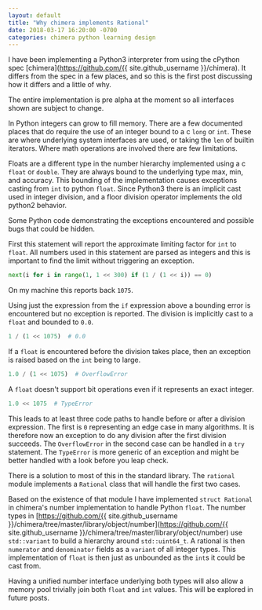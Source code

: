 ```yaml
---
layout: default
title: "Why chimera implements Rational"
date: 2018-03-17 16:20:00 -0700
categories: chimera python learning design
---
```


I have been implementing a Python3 interpreter from using the cPython spec [chimera](https://github.com/{{ site.github_username }}/chimera). It differs from the spec in a few places, and so this is the first post discussing how it differs and a little of why.

The entire implementation is pre alpha at the moment so all interfaces shown are subject to change.

In Python integers can grow to fill memory. There are a few documented places that do require the use of an integer bound to a c `long` or `int`. These are where underlying system interfaces are used, or taking the `len` of builtin iterators. Where math operations are involved there are few limitations.

Floats are a different type in the number hierarchy implemented using a c `float` or `double`. They are always bound to the underlying type max, min, and accuracy. This bounding of the implementation causes exceptions casting from `int` to python `float`. Since Python3 there is an implicit cast used in integer division, and a floor division operator implements the old python2 behavior.

Some Python code demonstrating the exceptions encountered and possible bugs that could be hidden.

First this statement will report the approximate limiting factor for `int` to `float`. All numbers used in this statement are parsed as integers and this is important to find the limit without triggering an exception.
```py
next(i for i in range(1, 1 << 300) if (1 / (1 << i)) == 0)
```

On my machine this reports back `1075`.

Using just the expression from the `if` expression above a bounding error is encountered but no exception is reported. The division is implicitly cast to a `float` and bounded to `0.0`.
```py
1 / (1 << 1075)  # 0.0
```

If a `float` is encountered before the division takes place, then an exception is raised based on the `int` being to large.
```py
1.0 / (1 << 1075)  # OverflowError
```

A `float` doesn't support bit operations even if it represents an exact integer.
```py
1.0 << 1075  # TypeError
```

This leads to at least three code paths to handle before or after a division expression. The first is `0` representing an edge case in many algorithms. It is therefore now an exception to do any division after the first division succeeds. The `OverflowError` in the second case can be handled in a `try` statement. The `TypeError` is more generic of an exception and might be better handled with a look before you leap check.

There is a solution to most of this in the standard library. The `rational` module implements a `Rational` class that will handle the first two cases.

Based on the existence of that module I have implemented `struct Rational` in chimera's number implementation to handle Python `float`. The number types in [https://github.com/{{ site.github_username }}/chimera/tree/master/library/object/number](https://github.com/{{ site.github_username }}/chimera/tree/master/library/object/number) use `std::variant` to build a hierarchy around `std::uint64_t`. A rational is then `numerator` and `denominator` fields as a `variant` of all integer types. This implementation of `float` is then just as unbounded as the `int`s it could be cast from.

Having a unified number interface underlying both types will also allow a memory pool trivially join both `float` and `int` values. This will be explored in future posts.
